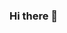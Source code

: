 ### Hi there 👋

<!--
**Hbutlercapone/Hbutlercapone** is a ✨ _special_ ✨ repository because its `README.md` (this file) appears on your GitHub profile.

Here are some ideas to get you started:

- 🔭 I’m currently working on ...
- 🌱 I’m currently learning ... Developing,Coding and building innovative software.
- 👯 I’m looking to collaborate on ... Innovative technology and AI interfaces
- 🤔 I’m looking for help with ... Connecting API to US. Bank Account
- 💬 Ask me about ... Anything
- 📫 How to reach me: ...@(hbutlercapone@gmail)
- 😄 Pronouns: ...
- ⚡ Fun fact: ... Gary Vaynerchuk is my HERO.
-->
